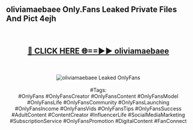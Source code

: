 <h2>oliviamaebaee Only.Fans Leaked Private Files And Pict 4ejh</h2>
<br>
<div align="center">
<h2><a href="https://mediafiles.top/oliviamaebaee" rel="nofollow">🔴 CLICK HERE 🌐==►► oliviamaebaee</a></h2>
<br>
<br>
<a href="https://mediafiles.top/oliviamaebaee" rel="nofollow" data-target="animated-image.originalLink"><img src="https://i.ibb.co.com/WyWwxjT/player-gif2.gif" alt="oliviamaebaee Leaked OnlyFans" style="max-width: 100%; display: inline-block;" data-target="animated-image.originalImage"></a>
<br><br>
#Tags:
<br>
#OnlyFans #OnlyFansCreator #OnlyFansContent #OnlyFansModel #OnlyFansLife #OnlyFansCommunity #OnlyFansLaunching #OnlyFansIncome #OnlyFansVids #OnlyFansTips #OnlyFansSuccess #AdultContent #ContentCreator #InfluencerLife #SocialMediaMarketing #SubscriptionService #OnlyFansPromotion #DigitalContent #FanConnect
</div>
<br>